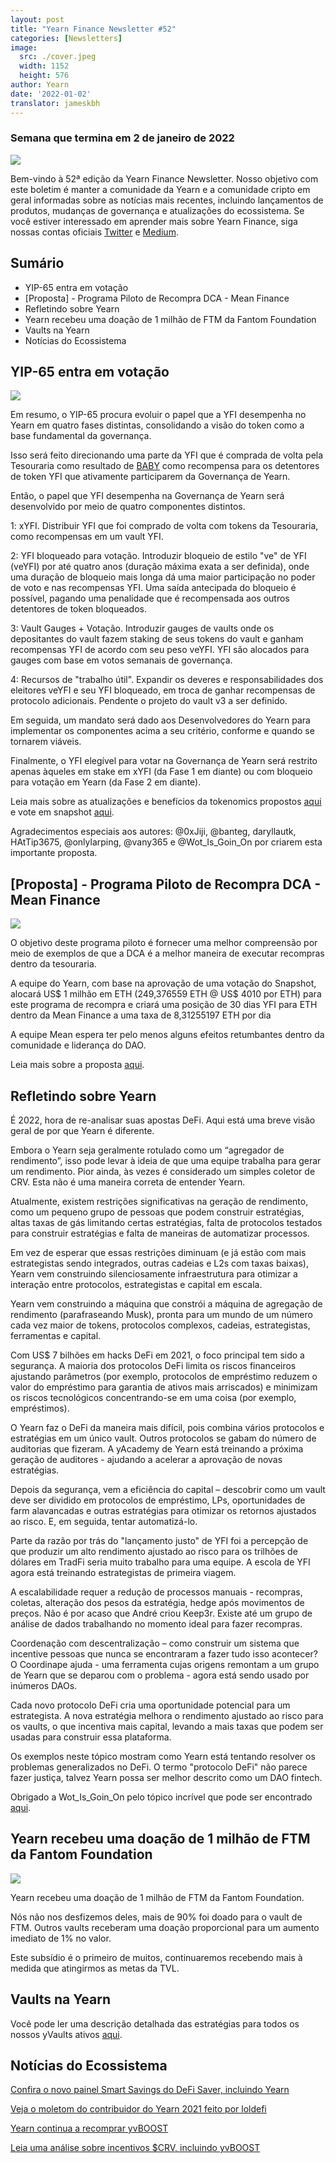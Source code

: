 ```yaml
---
layout: post
title: "Yearn Finance Newsletter #52"
categories: [Newsletters]
image:
  src: ./cover.jpeg
  width: 1152
  height: 576
author: Yearn
date: '2022-01-02'
translator: jameskbh
---
```



### Semana que termina em 2 de janeiro de 2022

![](/_posts/_newsletters/Yearn-Finance-Newsletter-52/cover.jpeg?w=880&h=440)

Bem-vindo à 52ª edição da Yearn Finance Newsletter. Nosso objetivo com este boletim é manter a comunidade da Yearn e a comunidade cripto em geral informadas sobre as notícias mais recentes, incluindo lançamentos de produtos, mudanças de governança e atualizações do ecossistema. Se você estiver interessado em aprender mais sobre Yearn Finance, siga nossas contas oficiais [Twitter](https://twitter.com/iearnfinance) e [Medium](https://medium.com/iearn).

## Sumário

- YIP-65 entra em votação
- [Proposta] - Programa Piloto de Recompra DCA - Mean Finance
- Refletindo sobre Yearn
- Yearn recebeu uma doação de 1 milhão de FTM da Fantom Foundation
- Vaults na Yearn
- Notícias do Ecossistema

## YIP-65 entra em votação

![](/_posts/_newsletters/Yearn-Finance-Newsletter-52/image2.jpg?w=980&h=871)

Em resumo, o YIP-65 procura evoluir o papel que a YFI desempenha no Yearn em quatro fases distintas, consolidando a visão do token como a base fundamental da governança.

Isso será feito direcionando uma parte da YFI que é comprada de volta pela Tesouraria como resultado de [BABY](https://yips.yearn.finance/YIPS/yip-56) como recompensa para os detentores de token YFI que ativamente participarem da Governança de Yearn.

Então, o papel que YFI desempenha na Governança de Yearn será desenvolvido por meio de quatro componentes distintos.

1: xYFI. Distribuir YFI que foi comprado de volta com tokens da Tesouraria, como recompensas em um vault YFI.

2: YFI bloqueado para votação. Introduzir bloqueio de estilo "ve" de YFI (veYFI) por até quatro anos (duração máxima exata a ser definida), onde uma duração de bloqueio mais longa dá uma maior participação no poder de voto e nas recompensas YFI. Uma saída antecipada do bloqueio é possível, pagando uma penalidade que é recompensada aos outros detentores de token bloqueados.

3: Vault Gauges + Votação. Introduzir gauges de vaults onde os depositantes do vault fazem staking de seus tokens do vault e ganham recompensas YFI de acordo com seu peso veYFI. YFI são alocados para gauges com base em votos semanais de governança.

4: Recursos de "trabalho útil". Expandir os deveres e responsabilidades dos eleitores veYFI e seu YFI bloqueado, em troca de ganhar recompensas de protocolo adicionais. Pendente o projeto do vault v3 a ser definido.

Em seguida, um mandato será dado aos Desenvolvedores do Yearn para implementar os componentes acima a seu critério, conforme e quando se tornarem viáveis.

Finalmente, o YFI elegível para votar na Governança de Yearn será restrito apenas àqueles em stake em xYFI (da Fase 1 em diante) ou com bloqueio para votação em Yearn (da Fase 2 em diante).

Leia mais sobre as atualizações e benefícios da tokenomics propostos [aqui](https://gov.yearn.finance/t/yip-65-evolving-yfi-tokenomics/11994) e vote em snapshot [aqui](https://snapshot.org/#/ybaby.eth/proposal/0x8f7417fa5565d9f46e16618503e8808c36d51b2a9e8217a68c632d7c090d69d9).

Agradecimentos especiais aos autores: @0xJiji, @banteg, daryllautk, HAtTip3675, @onlylarping, @vany365 e @Wot_Is_Goin_On por criarem esta importante proposta.

## [Proposta] - Programa Piloto de Recompra DCA - Mean Finance

![](/_posts/_newsletters/Yearn-Finance-Newsletter-52/image3.jpg?w=690&h=301)

O objetivo deste programa piloto é fornecer uma melhor compreensão por meio de exemplos de que a DCA é a melhor maneira de executar recompras dentro da tesouraria.

A equipe do Yearn, com base na aprovação de uma votação do Snapshot, alocará US$ 1 milhão em ETH (249,376559 ETH @ US$ 4010 por ETH) para este programa de recompra e criará uma posição de 30 dias YFI para ETH dentro da Mean Finance a uma taxa de 8,31255197 ETH por dia

A equipe Mean espera ter pelo menos alguns efeitos retumbantes dentro da comunidade e liderança do DAO.

Leia mais sobre a proposta [aqui](https://gov.yearn.finance/t/proposal-mean-dca-buyback-pilot-program/12065).

## Refletindo sobre Yearn

É 2022, hora de re-analisar suas apostas DeFi. Aqui está uma breve visão geral de por que Yearn é diferente.

Embora o Yearn seja geralmente rotulado como um “agregador de rendimento”, isso pode levar à ideia de que uma equipe trabalha para gerar um rendimento. Pior ainda, às vezes é considerado um simples coletor de CRV. Esta não é uma maneira correta de entender Yearn.

Atualmente, existem restrições significativas na geração de rendimento, como um pequeno grupo de pessoas que podem construir estratégias, altas taxas de gás limitando certas estratégias, falta de protocolos testados para construir estratégias e falta de maneiras de automatizar processos.

Em vez de esperar que essas restrições diminuam (e já estão com mais estrategistas sendo integrados, outras cadeias e L2s com taxas baixas), Yearn vem construindo silenciosamente infraestrutura para otimizar a interação entre protocolos, estrategistas e capital em escala.

Yearn vem construindo a máquina que constrói a máquina de agregação de rendimento (parafraseando Musk), pronta para um mundo de um número cada vez maior de tokens, protocolos complexos, cadeias, estrategistas, ferramentas e capital.

Com US$ 7 bilhões em hacks DeFi em 2021, o foco principal tem sido a segurança. A maioria dos protocolos DeFi limita os riscos financeiros ajustando parâmetros (por exemplo, protocolos de empréstimo reduzem o valor do empréstimo para garantia de ativos mais arriscados) e minimizam os riscos tecnológicos concentrando-se em uma coisa (por exemplo, empréstimos).

O Yearn faz o DeFi da maneira mais difícil, pois combina vários protocolos e estratégias em um único vault. Outros protocolos se gabam do número de auditorias que fizeram. A yAcademy de Yearn está treinando a próxima geração de auditores - ajudando a acelerar a aprovação de novas estratégias.

Depois da segurança, vem a eficiência do capital – descobrir como um vault deve ser dividido em protocolos de empréstimo, LPs, oportunidades de farm alavancadas e outras estratégias para otimizar os retornos ajustados ao risco. E, em seguida, tentar automatizá-lo.

Parte da razão por trás do "lançamento justo" de YFI foi a percepção de que produzir um alto rendimento ajustado ao risco para os trilhões de dólares em TradFi seria muito trabalho para uma equipe. A escola de YFI agora está treinando estrategistas de primeira viagem.

A escalabilidade requer a redução de processos manuais - recompras, coletas, alteração dos pesos da estratégia, hedge após movimentos de preços. Não é por acaso que André criou Keep3r. Existe até um grupo de análise de dados trabalhando no momento ideal para fazer recompras.

Coordenação com descentralização – como construir um sistema que incentive pessoas que nunca se encontraram a fazer tudo isso acontecer? O Coordinape ajuda - uma ferramenta cujas origens remontam a um grupo de Yearn que se deparou com o problema - agora está sendo usado por inúmeros DAOs.

Cada novo protocolo DeFi cria uma oportunidade potencial para um estrategista. A nova estratégia melhora o rendimento ajustado ao risco para os vaults, o que incentiva mais capital, levando a mais taxas que podem ser usadas para construir essa plataforma.

Os exemplos neste tópico mostram como Yearn está tentando resolver os problemas generalizados no DeFi. O termo "protocolo DeFi" não parece fazer justiça, talvez Yearn possa ser melhor descrito como um DAO fintech.

Obrigado a Wot_Is_Goin_On pelo tópico incrível que pode ser encontrado [aqui](https://twitter.com/Wot_Is_Goin_On/status/1477277152336916484).

## Yearn recebeu uma doação de 1 milhão de FTM da Fantom Foundation

![](/_posts/_newsletters/Yearn-Finance-Newsletter-52/image4.jpg?w=1100&h=1092)

Yearn recebeu uma doação de 1 milhão de FTM da Fantom Foundation.

Nós não nos desfizemos deles, mais de 90% foi doado para o vault de FTM. Outros vaults receberam uma doação proporcional para um aumento imediato de 1% no valor.

Este subsídio é o primeiro de muitos, continuaremos recebendo mais à medida que atingirmos as metas da TVL.

## Vaults na Yearn

Você pode ler uma descrição detalhada das estratégias para todos os nossos yVaults ativos [aqui](https://medium.com/yearn-state-of-the-vaults/the-vaults-at-yearn-9237905ffed3).

## Notícias do Ecossistema

[Confira o novo painel Smart Savings do DeFi Saver, incluindo Yearn](https://twitter.com/DeFiSaver/status/1476614075815809028?s=20)

[Veja o moletom do contribuidor do Yearn 2021 feito por loldefi](https://twitter.com/loldefi/status/1477062572595884032)

[Yearn continua a recomprar yvBOOST](https://twitter.com/wavey0x/status/1474946151006842884)

[Leia uma análise sobre incentivos $CRV, incluindo yvBOOST](https://twitter.com/0xSEM/status/1475284063204388867)
